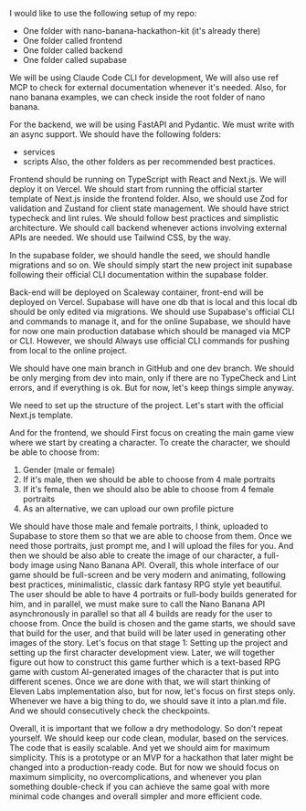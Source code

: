I would like to use the following setup of my repo:
- One folder with nano-banana-hackathon-kit (it's already there)
- One folder called frontend
- One folder called backend
- One folder called supabase

We will be using Claude Code CLI for development, We will also use ref MCP to check for external documentation whenever it's needed. Also, for nano banana examples, we can check inside the root folder of nano banana. 

For the backend, we will be using FastAPI and Pydantic. We must write with an async support. We should have the following folders:
- services
- scripts  Also, the other folders as per recommended best practices.

Frontend should be running on TypeScript with React and Next.js. We will deploy it on Vercel. We should start from running the official starter template of Next.js inside the frontend folder. Also, we should use Zod for validation and Zustand for client state management. We should have strict typecheck and lint rules. We should follow best practices and simplistic architecture. We should call backend whenever actions involving external APIs are needed. We should use Tailwind CSS, by the way.

In the supabase folder, we should handle the seed, we should handle migrations and so on. We should simply start the new project init supabase following their official CLI documentation within the supabase folder. 

Back-end will be deployed on Scaleway container, front-end will be deployed on Vercel. Supabase will have one db that is local and this local db should be only edited via migrations. We should use Supabase's official CLI and commands to manage it, and for the online Supabase, we should have for now one main production database which should be managed via MCP or CLI. However, we should Always use official CLI commands for pushing from local to the online project. 

We should have one main branch in GitHub and one dev branch. We should be only merging from dev into main, only if there are no TypeCheck and Lint errors, and if everything is ok. But for now, let's keep things simple anyway.

We need to set up the structure of the project. Let's start with the official Next.js template.

And for the frontend, we should First focus on creating the main game view where we start by creating a character. To create the character, we should be able to choose from:
1. Gender (male or female)
2. If it's male, then we should be able to choose from 4 male portraits
3. If it's female, then we should also be able to choose from 4 female portraits
4. As an alternative, we can upload our own profile picture

We should have those male and female portraits, I think, uploaded to Supabase to store them so that we are able to choose from them. Once we need those portraits, just prompt me, and I will upload the files for you. And then we should be also able to create the image of our character, a full-body image using Nano Banana API. Overall, this whole interface of our game should be full-screen and be very modern and animating, following best practices, minimalistic, classic dark fantasy RPG style yet beautiful. The user should be able to have 4 portraits or full-body builds generated for him, and in parallel, we must make sure to call the Nano Banana API asynchronously in parallel so that all 4 builds are ready for the user to choose from. Once the build is chosen and the game starts, we should save that build for the user, and that build will be later used in generating other images of the story. Let's focus on that stage 1: Setting up the project and setting up the first character development view. Later, we will together figure out how to construct this game further which is a text-based RPG game with custom AI-generated images of the character that is put into different scenes. Once we are done with that, we will start thinking of Eleven Labs implementation also, but for now, let's focus on first steps only. Whenever we have a big thing to do, we should save it into a plan.md file. And we should consecutively check the checkpoints. 

Overall, it is important that we follow a dry methodology. So don't repeat yourself. We should keep our code clean, modular, based on the services. The code that is easily scalable. And yet we should aim for maximum simplicity. This is a prototype or an MVP for a hackathon that later might be changed into a production-ready code. But for now we should focus on maximum simplicity, no overcomplications, and whenever you plan something double-check if you can achieve the same goal with more minimal code changes and overall simpler and more efficient code.